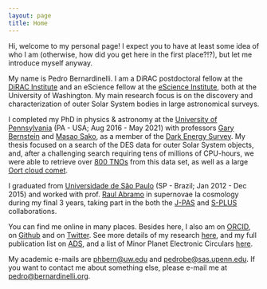 ```yaml
---
layout: page
title: Home
---
```


Hi, welcome to my personal page! I expect you to have at least some idea of who I am (otherwise, how did you get here in the first place?!?), but let me introduce myself anyway. 

My name is Pedro Bernardinelli. I am a DiRAC postdoctoral fellow at the [DiRAC Institute](https://dirac.astro.washington.edu/person/pedro-bernardinelli/) and an eScience fellow at the [eScience Institute](https://escience.washington.edu/people/pedro-bernardinelli/), both at the University of Washington. My main research focus is on the discovery and characterization of outer Solar System bodies in large astronomical surveys.

I completed my PhD in physics & astronomy at the [University of Pennsylvania](https://www.physics.upenn.edu/people/graduate-students/pedro-henrique-bernardinelli) (PA - USA; Aug 2016 - May 2021) with professors [Gary Bernstein](http://www.physics.upenn.edu/~garyb/) and [Masao Sako](https://www.physics.upenn.edu/people/standing-faculty/masao-sako), as a member of the [Dark Energy Survey](https://www.darkenergysurvey.org). My thesis focused on a search of the DES data for outer Solar System objects, and, after a challenging search requiring tens of millions of CPU-hours, we were able to retrieve over [800 TNOs](https://ui.adsabs.harvard.edu/abs/2022ApJS..258...41B/abstract) from this data set, as well as a large [Oort cloud comet](https://ui.adsabs.harvard.edu/abs/2021ApJ...921L..37B/abstract). 

I graduated from [Universidade de São Paulo](http://portal.if.usp.br/ifusp/pt-br/users/bernardi) (SP - Brazil; Jan 2012 - Dec 2015) and worked with prof. [Raul Abramo](http://fma.if.usp.br/~abramo/) in supernovae Ia cosmology during my final 3 years, taking part in the both the [J-PAS](http://j-pas.org/ "Javalambre Physics of the Accelerating Universe Astrophysical Survey") and [S-PLUS](http://www.iag.usp.br/labcosmos/en/s-plus/ "Southern Photometric Local Universe Survey") collaborations. 

You can find me online in many places. Besides here, I also am on [ORCID](https://orcid.org/0000-0003-0743-9422 "Orcid ID"), on [Github](https://github.com/bernardinelli "Pedro Bernardinelli") and on [Twitter](https://twitter.com/phbernardinelli). See more details of my research [here](./index01-research.md), and my full publication list on [ADS](https://ui.adsabs.harvard.edu/public-libraries/qUR2U9_SQLScOJCUtxKUZA), and a list of Minor Planet Electronic Circulars [here](./mpec.md).


My academic e-mails are <phbern@uw.edu> and <pedrobe@sas.upenn.edu>. If you want to contact me about something else, please e-mail me at <pedro@bernardinelli.org>.